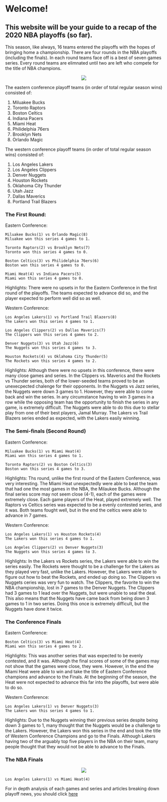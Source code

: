 # Welcome!
## This website will be your guide to a recap of the 2020 NBA playoffs (so far).
This season, like always, 16 teams entered the playoffs with the hopes of bringing home a championship.
There are four rounds in the NBA playoffs (including the finals). In each round teams face off is a best of seven games series. Every round teams are elimnated until two are left who compete for the title of NBA champions.

<p align="center">
  <img src="https://user-images.githubusercontent.com/72160854/95380634-de738d80-089b-11eb-8967-477af7774a0d.png">
</p>

  The eastern conference playoff teams (in order of total regular season wins) consisted of:
  1. Miluakee Bucks
  2. Toronto Raptors
  3. Boston Celtics
  4. Indiana Pacers
  5. Miami Heat
  6. Philidelphia 76ers
  7. Brooklyn Nets
  8. Orlando Magic
  
  The western conference playoff teams (in order of total regular season wins) consisted of:
  1. Los Angeles Lakers
  2. Los Angeles Clippers
  3. Denver Nuggets
  4. Houston Rockets
  5. Oklahoma City Thunder
  6. Utah Jazz
  7. Dallas Maverics
  8. Portland Trail Blazers
  
  ### The First Round:
  Eastern Conference:
  
    Miluakee Bucks(1) vs Orlando Magic(8)   
    Miluakee won this series 4 games to 1.
    
    Toronto Raptors(2) vs Brooklyn Nets(7)
    Toronto won this series 4 games to 0.
    
    Boston Celtics(3) vs Philidelphia 76ers(6)
    Boston won this series 4 games to 0.
    
    Miami Heat(4) vs Indiana Pacers(5)
    Miami won this series 4 games to 0.
    
   Highlights: There were no upsets in for the Eastern Conference in the first round of the playoffs. The teams expected to advance did so, and the player expected to perform well did so as well.
 
  
  Western Conference: 
    
    Los Angeles Lakers(1) vs Portland Trail Blazers(8)
    The Lakers won this series 4 games to 1.
    
    Los Angeles Clippers(2) vs Dallas Maverics(7)
    The Clippers won this series 4 games to 2.
    
    Denver Nuggets(3) vs Utah Jazz(6)
    The Nuggets won this series 4 games to 3.
    
    Houston Rockets(4) vs Oklahoma City Thunder(5)
    The Rockets won this series 4 games to 2.
    
  Highlights: Although there were no upsets in this conference, there were many close games and series. In the Clippers vs. Maverics and the Rockets vs Thunder series, both of the lower-seeded teams proved to be an unexecpected chalenge for their opponents. In the Nuggets vs Jazz series, the Nuggets were down 3 games to 1. However, they were able to come back and win the series. In any circumstance having to win 3 games in a row while the opposing team has the opportunity to finish the series in any game, is extremely difficult. The Nuggets were able to do this due to stellar play from one of their best players, Jamal Murray. The Lakers vs Trail Blazers series ended as expected, with the Lakers easily winning.  

 
### The Semi-finals (Second Round)
Eastern Conference:
    
    Miluakee Bucks(1) vs Miami Heat(4)
    Miami won this series 4 games to 1.
    
    Toronto Raptors(2) vs Boston Celtics(3)
    Boston won this series 4 games to 3.
  
  Highlights: Ths round, unlike the first round of the Eastern Conference, was very interesting. The Miami Heat unexpectedly were able to beat the team that had one the most games in the NBA, the Milaukee Bucks. Although the final series score may not seem close (4-1), each of the games were extremely close. Each game players of the Heat, played extremely well. The Raptors vs Celtics series was expected to be a evenly contested series, and it was. Both teams fought well, but in the end the celtics were able to advance in 7 games. 
    
Western Conference:
  
    Los Angeles Lakers(1) vs Houston Rockets(4)
    The Lakers won this series 4 games to 1.

    Los Angeles Clippers(2) vs Denver Nuggets(3)
    The Nuggets won this series 4 games to 3. 
    
   Highlights: In the Lakers vs Rockets series, the Lakers were able to win the series easily. The Rockets were thought to be a challenge for the Lakers as they played very fast, unlike the Lakers. However, the Lakers were able to figure out how to beat the Rockets, and ended up doing so. The Clippers vs Nuggets ceries was very fun to watch. The Clippers, the favorite to win the NBA championship, lost in 7 games to the Denver Nuggets. The Clippers had 3 games to 1 lead over the Nuggets, but were unable to seal the deal. This also means that the Nuggets have came back from being down 3 games to 1 in two series. Doing this once is extremely difficult, but the Nuggets have done it twice.  
   
  
### The Conference Finals
  Eastern Conference:
  
    Boston Celtics(3) vs Miami Heat(4)
    Miami won this series 4 games to 2.
    
   Highlights: This was another series that was expected to be evenly contested, and it was. Although the final scores of some of the games may not show that the games were close, they were. However, in the end the Miami Heat were able to win and take the title of Eastern Conference champions and advance to the Finals. At the beginning of the season, the Heat were not expected to advance this far into the playoffs, but were able to do so. 
    
   Western Conference:
    
    Los Angeles Lakers(1) vs Denver Nuggets(3)
    The Lakers won this series 4 games to 1. 
    
   Highlights: Due to the Nuggets winning their previous series despite being down 3 games to 1, many thought that the Nuggets would be a challenge to the Lakers. However, the Lakers won this series in the end and took the title of Western Conference Champions and go to the Finals. Although Lakers having two of the arguably top five players in the NBA on their team, many people thought that they would not be able to advance to the Finals. 
    
### The NBA Finals

<p align="center">
<img src="https://user-images.githubusercontent.com/72160854/95685044-5b5b7b80-0baa-11eb-95e7-564d046a8795.jpeg">
</p>


    Los Angeles Lakers(1) vs Miami Heat(4)
    
    
    
 
 
 For in depth analysis of each games and series and articles breaking down playoff news, you should click [here](https://www.espn.com/nba/
    )
    
    
    
    
    
    
  
